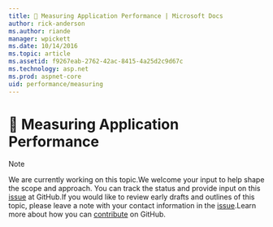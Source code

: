 ```yaml
---
title: 🔧 Measuring Application Performance | Microsoft Docs
author: rick-anderson
ms.author: riande
manager: wpickett
ms.date: 10/14/2016
ms.topic: article
ms.assetid: f9267eab-2762-42ac-8415-4a25d2c9d67c
ms.technology: asp.net
ms.prod: aspnet-core
uid: performance/measuring
---
```

# 🔧 Measuring Application Performance

> [!NOTE]
> We are currently working on this topic.We welcome your input to help shape the scope and approach. You can track the status and provide input on this [issue](https://github.com/aspnet/Docs/issues/100) at GitHub.If you would like to review early drafts and outlines of this topic, please leave a note with your contact information in the [issue](https://github.com/aspnet/Docs/issues/100).Learn more about how you can [contribute](https://github.com/aspnet/Docs/blob/master/CONTRIBUTING.md) on GitHub.
